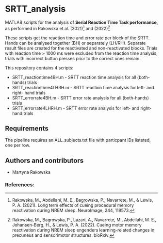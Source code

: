 # SRTT_analysis
MATLAB scripts for the analysis of **Serial Reaction Time Task performance**, as performed in Rakowska et al. (2021)[^1] and (2022)[^2]

These scripts get the reaction time and error rate per block of the SRTT. Hands can be analysed together (BH) or separately (LH/RH). Separate result files are created for the reactivated and non-reactivated blocks. Trials with reaction time > 1000 ms were excluded from the reaction time analysis; trials with incorrect button presses prior to the correct ones remain.

This repository contains 4 scripts:
- SRTT_reactiontime4BH.m - SRTT reaction time analysis for all (both-hands) trials
- SRTT_reactiontime4LHRH.m - SRTT reaction time analysis for left- and right- hand trials
- SRTT_errorrate4BH.m - SRTT error rate analysis for all (both-hands) trials
- SRTT_errorrate4LHRH.m - SRTT error rate analysis for left- and right- hand trials

## Requirements
The pipeline requires an ALL_subjects.txt file with particpant IDs listeted, one per row.

## Authors and contributors
* Martyna Rakowska

### References:

[^1]: Rakowska, M., Abdellahi, M. E., Bagrowska, P., Navarrete, M., & Lewis, P. A. (2021). Long term effects of cueing procedural memory reactivation during NREM sleep. NeuroImage, 244, 118573.

[^2]: Rakowska, M., Bagrowska, P., Lazari, A., Navarrete, M., Abdellahi, M. E., Johansen-Berg, H., & Lewis, P. A. (2022). Cueing motor memory reactivation during NREM sleep engenders learning-related changes in precuneus and sensorimotor structures. bioRxiv.
